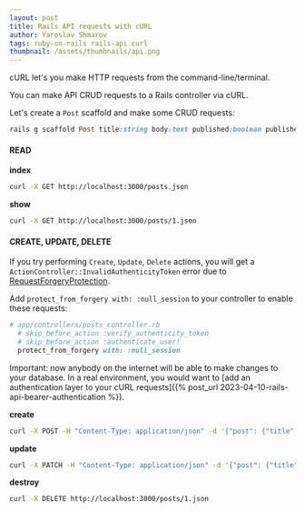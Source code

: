 ```yaml
---
layout: post
title: Rails API requests with cURL
author: Yaroslav Shmarov
tags: ruby-on-rails rails-api curl
thumbnail: /assets/thumbnails/api.png
---
```


cURL let's you make HTTP requests from the command-line/terminal.

You can make API CRUD requests to a Rails controller via cURL.

Let's create a `Post` scaffold and make some CRUD requests:

```ruby
rails g scaffold Post title:string body:text published:boolean published_at:datetime
```

#### READ

**index**

```sh
curl -X GET http://localhost:3000/posts.json
```

**show**

```sh
curl -X GET http://localhost:3000/posts/1.json
```

#### CREATE, UPDATE, DELETE

If you try performing `Create`, `Update`, `Delete` actions, you will get a `ActionController::InvalidAuthenticityToken` error due to [RequestForgeryProtection](https://api.rubyonrails.org/classes/ActionController/RequestForgeryProtection.html).

Add `protect_from_forgery with: :null_session` to your controller to enable these requests:

```ruby
# app/controllers/posts_controller.rb
  # skip_before_action :verify_authenticity_token
  # skip_before_action :authenticate_user!
  protect_from_forgery with: :null_session
```

Important: now anybody on the internet will be able to make changes to your database. In a real environment, you would want to [add an authentication layer to your cURL requests]({% post_url 2023-04-10-rails-api-bearer-authentication %}).

**create**

```sh
curl -X POST -H "Content-Type: application/json" -d '{"post": {"title": "Example Title", "body": "Example Body", "published": true, "published_at": "2023-04-12T12:34:58Z"}}' http://localhost:3000/posts.json
```

**update**

```sh
curl -X PATCH -H "Content-Type: application/json" -d '{"post": {"title": "Updated Title"}}' http://localhost:3000/posts/1.json
```

**destroy**

```sh
curl -X DELETE http://localhost:3000/posts/1.json
```
